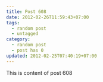 ```yaml
---
title: Post 608
date: 2012-02-26T11:59:43+07:00
tags:
  - random post
  - untagged
category:
  - random post
  - post has 0
updated: 2012-02-25T07:40:19+07:00
---
```

This is content of post 608